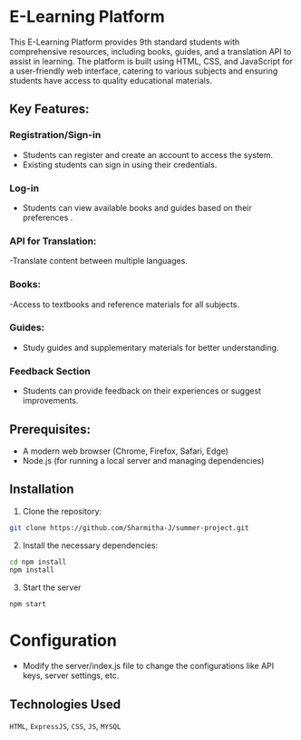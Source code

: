 #  E-Learning Platform

This E-Learning Platform provides 9th standard students with comprehensive resources, including books, guides, and a translation API to assist in learning. The platform is built using HTML, CSS, and JavaScript for a user-friendly web interface, catering to various subjects and ensuring students have access to quality educational materials.

## Key Features:

### Registration/Sign-in
- Students can register and create an account to access the system.
- Existing students can sign in using their credentials.

### Log-in
- Students can view available books and guides based on their preferences .

### API for Translation:
-Translate content between multiple languages.

### Books: 
 -Access to textbooks and reference materials for all subjects.

### Guides:
 - Study guides and supplementary materials for better understanding.

### Feedback Section
- Students can provide feedback on their experiences or suggest improvements.

## Prerequisites:
- A modern web browser (Chrome, Firefox, Safari, Edge)
- Node.js (for running a local server and managing dependencies)

## Installation

1. Clone the repository:

```bash
git clone https://github.com/Sharmitha-J/summer-project.git
```
2. Install the necessary dependencies:
```bash
cd npm install
npm install
```
3. Start the server
```bash
npm start
```

# Configuration
- Modify the server/index.js file to change the configurations like API keys, server settings, etc.

## Technologies Used
`HTML`,
`ExpressJS`,
`CSS`,
`JS`,
`MYSQL`
